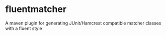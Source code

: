 # fluentmatcher
A maven plugin for generating JUnit/Hamcrest compatible matcher classes with a fluent style
